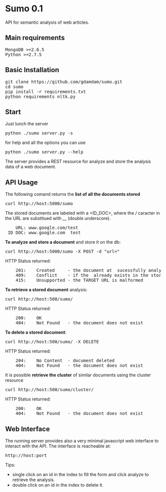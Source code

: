 # Sumo 0.1
API for semantic analysis of web articles.


## Main requirements
<pre>
MongoDB >=2.6.5 
Python >=2.7.5
</pre>

## Basic Installation

<pre>
git clone https://github.com/gdamdam/sumo.git
cd sumo
pip install -r requirements.txt
python requirements_nltk.py
</pre>

## Start

Just lunch the server

<pre>
python ./sumo_server.py -s <IP>
</pre>

for help and all the options you can use
<pre>
python ./sumo_server.py --help
</pre>

The server provides a REST resource for analyze and store the analysis data of a web document.

## API Usage

The following comand returns the <b>list of all the documents stored</b>
<pre>
curl http://host:5000/sumo
</pre>

The stored documents are labeled with a \<ID_DOC\>, where the <i>/</i> caracter in the URL
are substitued with <i>\_\_</i> (double underscore).
<pre>
	URL: www.google.com/test
 ID_DOC: www.google.com__test
</pre>

<b>To analyze and store a document</b> and store it on the db:
<pre>
curl http://host:5000/sumo -X POST -d "url=<TARGET_URL>"
</pre>
HTTP Status returned:
<pre>
	201:	Created		- the document at <TARGET_URL> sucessfully analyzed and stored
	409:	Conflict	- if the <TARGET_URL> already exists in the storade
	415:	Unsupported	- the TARGET_URL is malformed
</pre>

<b>To retrieve a stored document</b> analysis:
<pre>
curl http://host:500/sumo/<ID_DOC>
</pre>
HTTP Status returned:
<pre>
	200:	OK			
	404:	Not Found 	- the document does not exist
</pre>

<b>To delete a stored document</b>:
<pre>
curl http://host:500/sumo/<ID_DOC> -X DELETE
</pre>
HTTP Status returned:
<pre>
	204:	No Content	- document deleted 
	404:	Not Found 	- the document does not exist
</pre>

It is possible <b>retrieve the cluster</b> of similar documents using the cluster resource
<pre>
curl http://host:500/sumo/cluster/<ID_DOC>
</pre>
HTTP Status returned:
<pre>
	200:	OK
	404:	Not Found 	- the document does not exist
</pre>


## Web Interface

The running server provides also a very minimal javascript web interface to interact with the API.
The interface is reacheable at:
<pre>
http://host:port
</pre>

Tips:
- single click on an id in the index to fill the form and click analyze to retrieve the analysis.
- double click on an id in the index to delete it.
